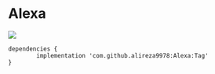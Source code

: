 # Alexa
[![](https://jitpack.io/v/alireza9978/Alexa.svg)](https://jitpack.io/#alireza9978/Alexa)


	dependencies {
	        implementation 'com.github.alireza9978:Alexa:Tag'
	}

